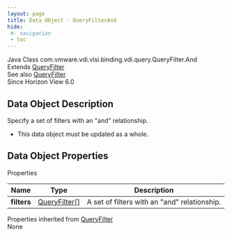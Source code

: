 ```yaml
---
layout: page
title: Data Object - QueryFilterAnd
hide:
 #- navigation
 - toc
---
```






Java Class
    com.vmware.vdi.vlsi.binding.vdi.query.QueryFilter.And  
Extends
     [QueryFilter](vdi.query.QueryFilter.Filter.md)  
See also
     [QueryFilter](vdi.query.QueryFilter.Filter.md)  
Since 
    Horizon View 6.0

## Data Object Description 

Specify a set of filters with an "and" relationship. 

  * This data object must be updated as a whole.



## Data Object Properties

Properties

Name |  Type |  Description   
---|---|---  
**filters**| [QueryFilter[]](vdi.query.QueryFilter.Filter.md)|  A set of filters with an "and" relationship.   
  
Properties inherited from [QueryFilter](vdi.query.QueryFilter.Filter.md)  
None  
  
  
 
  
  

